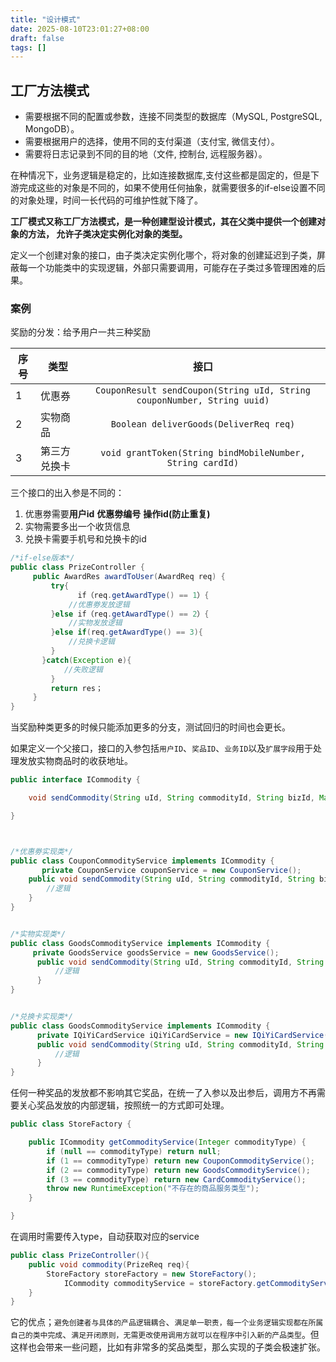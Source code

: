 ```yaml
---
title: "设计模式"
date: 2025-08-10T23:01:27+08:00
draft: false
tags: []
---
```


## 工厂方法模式

+ 需要根据不同的配置或参数，连接不同类型的数据库（MySQL, PostgreSQL, MongoDB）。
+ 需要根据用户的选择，使用不同的支付渠道（支付宝, 微信支付）。
+ 需要将日志记录到不同的目的地（文件, 控制台, 远程服务器）。

在种情况下，业务逻辑是稳定的，比如连接数据库,支付这些都是固定的，但是下游完成这些的对象是不同的，如果不使用任何抽象，就需要很多的if-else设置不同的对象处理，时间一长代码的可维护性就下降了。

**工厂模式又称工厂方法模式，是一种创建型设计模式，其在父类中提供一个创建对象的方法， 允许子类决定实例化对象的类型。**

定义一个创建对象的接口，由子类决定实例化哪个，将对象的创建延迟到子类，屏蔽每一个功能类中的实现逻辑，外部只需要调用，可能存在子类过多管理困难的后果。

### 案例

奖励的分发：给予用户一共三种奖励

| 序号 | 类型         |                             接口                             |
| ---- | ------------ | :----------------------------------------------------------: |
| 1    | 优惠券       | `CouponResult sendCoupon(String uId, String couponNumber, String uuid)` |
| 2    | 实物商品     |            `Boolean deliverGoods(DeliverReq req)`            |
| 3    | 第三方兑换卡 |  `void grantToken(String bindMobileNumber, String cardId)`   |

三个接口的出入参是不同的：

1. 优惠劵需要**用户id** **优惠劵编号** **操作id(防止重复)**
2. 实物需要多出一个收货信息
3. 兑换卡需要手机号和兑换卡的id

```java
/*if-else版本*/
public class PrizeController {
     public AwardRes awardToUser(AwardReq req) {
         try{
               if（req.getAwardType() == 1）{
             //优惠劵发放逻辑
         }else if（req.getAwardType() == 2）{
             //实物发放逻辑
         }else if(req.getAwardType() == 3){
             //兑换卡逻辑
         }
       }catch(Exception e){
            //失败逻辑
         }
         return res；
     }
}
```

当奖励种类更多的时候只能添加更多的分支，测试回归的时间也会更长。

如果定义一个父接口，接口的入参包括`用户ID`、`奖品ID`、`业务ID`以及`扩展字段`用于处理发放实物商品时的收获地址。

``` java
public interface ICommodity {

    void sendCommodity(String uId, String commodityId, String bizId, Map<String, String> extMap) throws Exception;

}



/*优惠劵实现类*/
public class CouponCommodityService implements ICommodity {
       private CouponService couponService = new CouponService();
    public void sendCommodity(String uId, String commodityId, String bizId, Map<String, String> extMap) throws Exception {
        //逻辑
    }
}


/*实物实现类*/
public class GoodsCommodityService implements ICommodity {
     private GoodsService goodsService = new GoodsService();
      public void sendCommodity(String uId, String commodityId, String bizId, Map<String, String> extMap) throws Exception {
          //逻辑
      }
}


/*兑换卡实现类*/
public class GoodsCommodityService implements ICommodity {
      private IQiYiCardService iQiYiCardService = new IQiYiCardService();
      public void sendCommodity(String uId, String commodityId, String bizId, Map<String, String> extMap) throws Exception {
          //逻辑
      }
}
```

任何一种奖品的发放都不影响其它奖品，在统一了入参以及出参后，调用方不再需要关心奖品发放的内部逻辑，按照统一的方式即可处理。

```java
public class StoreFactory {

    public ICommodity getCommodityService(Integer commodityType) {
        if (null == commodityType) return null;
        if (1 == commodityType) return new CouponCommodityService();
        if (2 == commodityType) return new GoodsCommodityService();
        if (3 == commodityType) return new CardCommodityService();
        throw new RuntimeException("不存在的商品服务类型");
    }

}

```



在调用时需要传入type，自动获取对应的service

``` java 
public class PrizeController(){
    public void commodity(PrizeReq req){
        StoreFactory storeFactory = new StoreFactory();
            ICommodity commodityService = storeFactory.getCommodityService(req.getType);
    }
}
```

它的优点；`避免创建者与具体的产品逻辑耦合`、`满足单一职责，每一个业务逻辑实现都在所属自己的类中完成`、`满足开闭原则，无需更改使用调用方就可以在程序中引入新的产品类型`。但这样也会带来一些问题，比如有非常多的奖品类型，那么实现的子类会极速扩张。

